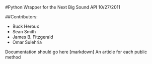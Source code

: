 #Python Wrapper for the Next Big Sound API
10/27/2011

##Contributors:

- Buck Heroux
- Sean Smith
- James B. Fitzgerald
- Omar Sulehria

Documentation should go here [markdown]
An article for each public method

